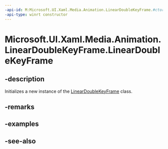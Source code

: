 ```yaml
---
-api-id: M:Microsoft.UI.Xaml.Media.Animation.LinearDoubleKeyFrame.#ctor
-api-type: winrt constructor
---
```


<!-- Method syntax
public LinearDoubleKeyFrame()
-->

# Microsoft.UI.Xaml.Media.Animation.LinearDoubleKeyFrame.LinearDoubleKeyFrame

## -description
Initializes a new instance of the [LinearDoubleKeyFrame](lineardoublekeyframe.md) class.

## -remarks

## -examples

## -see-also
